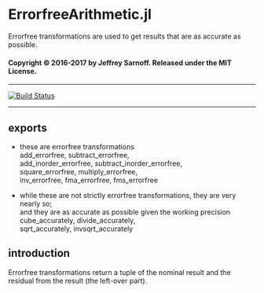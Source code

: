 # ErrorfreeArithmetic.jl
Errorfree transformations are used to get results that are as accurate as possible.


#### Copyright © 2016-2017 by Jeffrey Sarnoff.  Released under the MIT License.

-----

[![Build Status](https://travis-ci.org/JeffreySarnoff/ErrorfreeArithmetic.jl.svg?branch=master)](https://travis-ci.org/JeffreySarnoff/ErrorfreeArithmetic.jl)

-----

## exports

* these are errorfree transformations    
add_errorfree, subtract_errorfree,   
add_inorder_errorfree, subtract_inorder_errorfree,    
square_errorfree,  multiply_errorfree,    
inv_errorfree, fma_errorfree, fms_errorfree    

* while these are not strictly errorfree transformations, they are very nearly so;    
  and they are as accurate as possible given the working precision  
cube_accurately, divide_accurately,    
sqrt_accurately, invsqrt_accurately    

## introduction

Errorfree transformations return a tuple of the nominal result and the residual from the result (the left-over part).    


